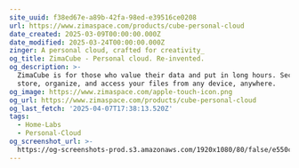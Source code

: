 ```yaml
---
site_uuid: f38ed67e-a89b-42fa-98ed-e39516ce0208
url: https://www.zimaspace.com/products/cube-personal-cloud
date_created: 2025-03-09T00:00:00.000Z
date_modified: 2025-03-24T00:00:00.000Z
zinger: A personal cloud, crafted for creativity_
og_title: ZimaCube - Personal cloud. Re-invented.
og_description: >-
  ZimaCube is for those who value their data and put in long hours. Securely
  store, organize, and access your files from any device, anywhere.
og_image: https://www.zimaspace.com/apple-touch-icon.png
og_url: https://www.zimaspace.com/products/cube-personal-cloud
og_last_fetch: '2025-04-07T17:38:13.520Z'
tags:
  - Home-Labs
  - Personal-Cloud
og_screenshot_url: >-
  https://og-screenshots-prod.s3.amazonaws.com/1920x1080/80/false/e550ce6d16430ebc013431f35c77b634579a38396f05766eabef9f92e298b4d7.jpeg
---
```



